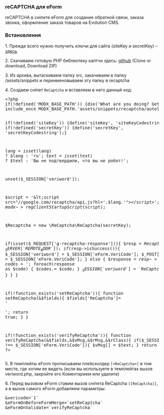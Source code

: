 
<meta http-equiv="Content-Type" content="text/html; charset=utf-8">
<h3>reCAPTCHA для eForm </h3> 
reCAPTCHA в сніпете eForm для создание обратной связи, заказа звонка, оформление заказа товаров на Evolution CMS.	
<br>
<h3 class="sub-header text-bold">Встановлення</h3>
<p>1. Прежде всего нужно получить ключи для сайта (siteKey и secretKey) – <a href="https://www.google.com/recaptcha/admin" rel="nofollow" target="_blank">здесь</a></p>
<p>2. Скачиваем готовую PHP библиотеку каптчи здесь: <a href="https://github.com/google/recaptcha" rel="nofollow" target="_blank">github</a> (Clone or download, Download ZIP)</p>
<p>3. Из архива, вытаскиваем папку src, закачиваем в папку /assets/snippets и переименовываем эту папку в recaptcha</p>
<p>4. Создаем сніпет <code>ReCaptcha</code> и вставляем в него данный код:</p>
<pre class="brush: php;">
&lt;?php
if(!defined('MODX_BASE_PATH')) {die('What are you doing? Get out of here!');}
include_once MODX_BASE_PATH.'assets/snippets/recaptcha/autoload.php';

if(!defined('siteKey')) {define('siteKey', 'siteKeyCodestring');}
if(!defined('secretKey')) {define('secretKey', 'secretKeyCodestring');}

$lang = isset($lang) ? $lang : 'ru';
$text = isset($text) ? $text : 'Вы не подтвердили, что вы не робот!';

unset($_SESSION['veriword']);

$script = '&lt;script src="//google.com/recaptcha/api.js?hl='.$lang.'">&lt;/script>';
$modx->regClientStartupScript($script);

$Recaptcha = new \ReCaptcha\ReCaptcha(secretKey);

if(isset($_REQUEST['g-recaptcha-response'])){
	$resp = $Recaptcha->verify($_REQUEST['g-recaptcha-response'], $_SERVER['REMOTE_ADDR']);
	if($resp->isSuccess()){
		$_SESSION['veriword'] = $_SESSION['eForm.VeriCode'];
		$_POST['vericode'] = $_SESSION['eForm.VeriCode'];
	} else {
		$response = $resp->getErrorCodes();            
		if(!empty($response)){
			$codes='';
			foreach ($response as $code) { $codes.= $code; }
			$_SESSION['veriword'] = 'ReCaptchaErrors : '.$codes;
		}
	}
}
        
if(!function_exists('setReCaptcha')){
	function setReCaptcha(&$fields){
		$fields['ReCaptcha']= '<div class="g-recaptcha" data-sitekey="'.siteKey.'"></div>';
		return true;
	}
}

if(!function_exists('verifyReCaptcha')){
	function verifyReCaptcha(&$fields,&$vMsg,&$rMsg,&$rClass){
		if($_SESSION['veriword'] !== $_SESSION['eForm.VeriCode']){
			$vMsg[] = $text; 
		}
		return true;
	}
}
?&gt;
</pre>
<p>5. В темплейты eForm прописываем плейсхолдер <code>[+ReCaptcha+]</code> в том месте, где хотим ее видеть (если вы используете в темплейтах вызов veriword.php, закройте его Коментарием или удалите)</p>
<p>6. Перед вызовом eForm ставим вызов сніпета ReCaptcha <code>[[ReCaptcha]]</code>, а в вызов самого eForm добавляем параметры:</p>
<pre class="brush: html;">
&vericode=`1`
&eFormOnBeforeFormMerge=`setReCaptcha`
&eFormOnValidate=`verifyReCaptcha`
</pre>